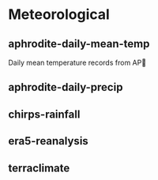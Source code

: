 # Meteorological

## aphrodite-daily-mean-temp

Daily mean temperature records from AP

## aphrodite-daily-precip

## chirps-rainfall

## era5-reanalysis

## terraclimate
